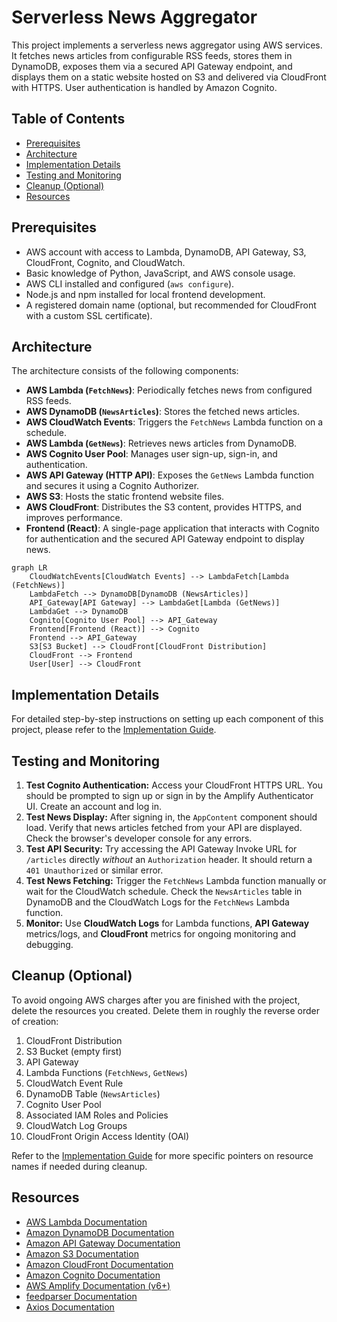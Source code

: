 # Serverless News Aggregator

This project implements a serverless news aggregator using AWS services. It fetches news articles from configurable RSS feeds, stores them in DynamoDB, exposes them via a secured API Gateway endpoint, and displays them on a static website hosted on S3 and delivered via CloudFront with HTTPS. User authentication is handled by Amazon Cognito.

## Table of Contents

*   [Prerequisites](#prerequisites)
*   [Architecture](#architecture)
*   [Implementation Details](#implementation-details)
*   [Testing and Monitoring](#testing-and-monitoring)
*   [Cleanup (Optional)](#cleanup-optional)
*   [Resources](#resources)

## Prerequisites

*   AWS account with access to Lambda, DynamoDB, API Gateway, S3, CloudFront, Cognito, and CloudWatch.
*   Basic knowledge of Python, JavaScript, and AWS console usage.
*   AWS CLI installed and configured (`aws configure`).
*   Node.js and npm installed for local frontend development.
*   A registered domain name (optional, but recommended for CloudFront with a custom SSL certificate).

## Architecture

The architecture consists of the following components:

*   **AWS Lambda (`FetchNews`)**: Periodically fetches news from configured RSS feeds.
*   **AWS DynamoDB (`NewsArticles`)**: Stores the fetched news articles.
*   **AWS CloudWatch Events**: Triggers the `FetchNews` Lambda function on a schedule.
*   **AWS Lambda (`GetNews`)**: Retrieves news articles from DynamoDB.
*   **AWS Cognito User Pool**: Manages user sign-up, sign-in, and authentication.
*   **AWS API Gateway (HTTP API)**: Exposes the `GetNews` Lambda function and secures it using a Cognito Authorizer.
*   **AWS S3**: Hosts the static frontend website files.
*   **AWS CloudFront**: Distributes the S3 content, provides HTTPS, and improves performance.
*   **Frontend (React)**: A single-page application that interacts with Cognito for authentication and the secured API Gateway endpoint to display news.

```mermaid
graph LR
    CloudWatchEvents[CloudWatch Events] --> LambdaFetch[Lambda (FetchNews)]
    LambdaFetch --> DynamoDB[DynamoDB (NewsArticles)]
    API_Gateway[API Gateway] --> LambdaGet[Lambda (GetNews)]
    LambdaGet --> DynamoDB
    Cognito[Cognito User Pool] --> API_Gateway
    Frontend[Frontend (React)] --> Cognito
    Frontend --> API_Gateway
    S3[S3 Bucket] --> CloudFront[CloudFront Distribution]
    CloudFront --> Frontend
    User[User] --> CloudFront
```

## Implementation Details

For detailed step-by-step instructions on setting up each component of this project, please refer to the [Implementation Guide](./implementation.md).

## Testing and Monitoring

1.  **Test Cognito Authentication:** Access your CloudFront HTTPS URL. You should be prompted to sign up or sign in by the Amplify Authenticator UI. Create an account and log in.
2.  **Test News Display:** After signing in, the `AppContent` component should load. Verify that news articles fetched from your API are displayed. Check the browser's developer console for any errors.
3.  **Test API Security:** Try accessing the API Gateway Invoke URL for `/articles` directly *without* an `Authorization` header. It should return a `401 Unauthorized` or similar error.
4.  **Test News Fetching:** Trigger the `FetchNews` Lambda function manually or wait for the CloudWatch schedule. Check the `NewsArticles` table in DynamoDB and the CloudWatch Logs for the `FetchNews` Lambda function.
5.  **Monitor:** Use **CloudWatch Logs** for Lambda functions, **API Gateway** metrics/logs, and **CloudFront** metrics for ongoing monitoring and debugging.

## Cleanup (Optional)

To avoid ongoing AWS charges after you are finished with the project, delete the resources you created. Delete them in roughly the reverse order of creation:

1.  CloudFront Distribution
2.  S3 Bucket (empty first)
3.  API Gateway
4.  Lambda Functions (`FetchNews`, `GetNews`)
5.  CloudWatch Event Rule
6.  DynamoDB Table (`NewsArticles`)
7.  Cognito User Pool
8.  Associated IAM Roles and Policies
9.  CloudWatch Log Groups
10. CloudFront Origin Access Identity (OAI)

Refer to the [Implementation Guide](./implementation.md) for more specific pointers on resource names if needed during cleanup.

## Resources

*   [AWS Lambda Documentation](https://aws.amazon.com/lambda/getting-started/)
*   [Amazon DynamoDB Documentation](https://aws.amazon.com/dynamodb/getting-started/)
*   [Amazon API Gateway Documentation](https://aws.amazon.com/api-gateway/getting-started/)
*   [Amazon S3 Documentation](https://aws.amazon.com/s3/getting-started/)
*   [Amazon CloudFront Documentation](https://aws.amazon.com/cloudfront/getting-started/)
*   [Amazon Cognito Documentation](https://aws.amazon.com/cognito/getting-started/)
*   [AWS Amplify Documentation (v6+)](https://docs.amplify.aws/)
*   [feedparser Documentation](https://feedparser.readthedocs.io/en/latest/)
*   [Axios Documentation](https://axios-http.com/docs/intro)
